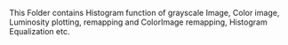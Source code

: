 This Folder contains Histogram function of grayscale Image, Color image, Luminosity plotting, remapping and ColorImage remapping, Histogram Equalization etc.

